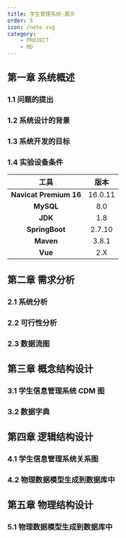 ```yaml
---
title: 学生管理系统-展示
order: 5
icon: /note.svg
category:
    - PROJECT
    - MD
---
```


## 第一章 系统概述

### 1.1 问题的提出

### 1.2 系统设计的背景

### 1.3 系统开发的目标

### 1.4 实验设备条件

|           工具           |   版本    |
|:----------------------:|:-------:|
| **Navicat Premium 16** | 16.0.11 |
|       **MySQL**        |   8.0   |
|        **JDK**         |   1.8   |
|     **SpringBoot**     | 2.7.10  |
|       **Maven**        |  3.8.1  |
|        **Vue**         |   2.X   |

## 第二章 需求分析

### 2.1 系统分析

### 2.2 可行性分析

### 2.3 数据流图

## 第三章 概念结构设计

### 3.1 学生信息管理系统 CDM 图

### 3.2 数据字典

## 第四章 逻辑结构设计

### 4.1 学生信息管理系统关系图

### 4.2 物理数据模型生成到数据库中

## 第五章 物理结构设计

### 5.1 物理数据模型生成到数据库中

